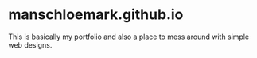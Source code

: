 # manschloemark.github.io
This is basically my portfolio and also a place to mess around with simple web designs.